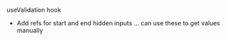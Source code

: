 useValidation hook

- Add refs for start and end hidden inputs ... can use these to get values manually
